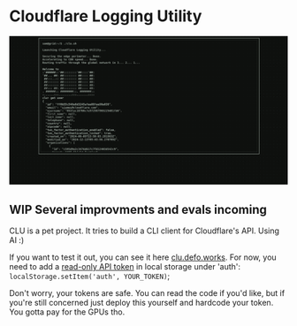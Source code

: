 # Cloudflare Logging Utility
![CLU screnshot](clu.png)

## WIP Several improvments and evals incoming 

CLU is a pet project. It tries to build a CLI client for Cloudflare's API. Using AI :)

If you want to test it out, you can see it here [clu.defo.works](https://clu.defo.works/). For now, you need to add a [read-only API token](https://dash.cloudflare.com/profile/api-tokens) in local storage under 'auth': `localStorage.setItem('auth', YOUR_TOKEN)`;

Don't worry, your tokens are safe. You can read the code if you'd like, but if you're still concerned just deploy this yourself and hardcode your token. You gotta pay for the GPUs tho.

